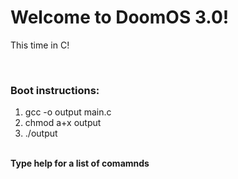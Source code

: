 <h1>Welcome to DoomOS 3.0!</h1>
<p>This time in C!</p>
<br>
<h3>Boot instructions:</h3>
<ol>
  <li>gcc -o output main.c</li>
  <li>chmod a+x output</li>
  <li>./output</li>
</ol>
<br>
<strong>Type help for a list of comamnds</strong>
<br>
